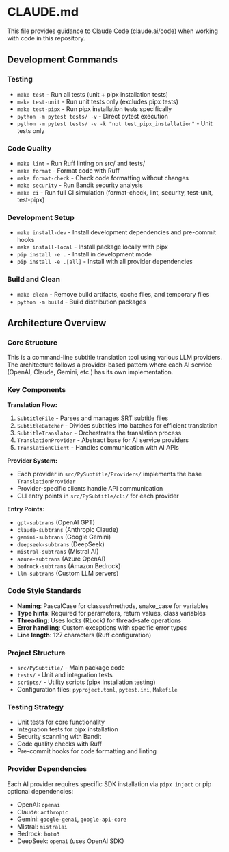 # CLAUDE.md

This file provides guidance to Claude Code (claude.ai/code) when working with code in this repository.

## Development Commands

### Testing
- `make test` - Run all tests (unit + pipx installation tests)
- `make test-unit` - Run unit tests only (excludes pipx tests)
- `make test-pipx` - Run pipx installation tests specifically
- `python -m pytest tests/ -v` - Direct pytest execution
- `python -m pytest tests/ -v -k "not test_pipx_installation"` - Unit tests only

### Code Quality
- `make lint` - Run Ruff linting on src/ and tests/
- `make format` - Format code with Ruff
- `make format-check` - Check code formatting without changes
- `make security` - Run Bandit security analysis
- `make ci` - Run full CI simulation (format-check, lint, security, test-unit, test-pipx)

### Development Setup
- `make install-dev` - Install development dependencies and pre-commit hooks
- `make install-local` - Install package locally with pipx
- `pip install -e .` - Install in development mode
- `pip install -e .[all]` - Install with all provider dependencies

### Build and Clean
- `make clean` - Remove build artifacts, cache files, and temporary files
- `python -m build` - Build distribution packages

## Architecture Overview

### Core Structure
This is a command-line subtitle translation tool using various LLM providers. The architecture follows a provider-based pattern where each AI service (OpenAI, Claude, Gemini, etc.) has its own implementation.

### Key Components

**Translation Flow:**
1. `SubtitleFile` - Parses and manages SRT subtitle files
2. `SubtitleBatcher` - Divides subtitles into batches for efficient translation
3. `SubtitleTranslator` - Orchestrates the translation process
4. `TranslationProvider` - Abstract base for AI service providers
5. `TranslationClient` - Handles communication with AI APIs

**Provider System:**
- Each provider in `src/PySubtitle/Providers/` implements the base `TranslationProvider`
- Provider-specific clients handle API communication
- CLI entry points in `src/PySubtitle/cli/` for each provider

**Entry Points:**
- `gpt-subtrans` (OpenAI GPT)
- `claude-subtrans` (Anthropic Claude)
- `gemini-subtrans` (Google Gemini)
- `deepseek-subtrans` (DeepSeek)
- `mistral-subtrans` (Mistral AI)
- `azure-subtrans` (Azure OpenAI)
- `bedrock-subtrans` (Amazon Bedrock)
- `llm-subtrans` (Custom LLM servers)

### Code Style Standards
- **Naming**: PascalCase for classes/methods, snake_case for variables
- **Type hints**: Required for parameters, return values, class variables
- **Threading**: Uses locks (RLock) for thread-safe operations
- **Error handling**: Custom exceptions with specific error types
- **Line length**: 127 characters (Ruff configuration)

### Project Structure
- `src/PySubtitle/` - Main package code
- `tests/` - Unit and integration tests
- `scripts/` - Utility scripts (pipx installation testing)
- Configuration files: `pyproject.toml`, `pytest.ini`, `Makefile`

### Testing Strategy
- Unit tests for core functionality
- Integration tests for pipx installation
- Security scanning with Bandit
- Code quality checks with Ruff
- Pre-commit hooks for code formatting and linting

### Provider Dependencies
Each AI provider requires specific SDK installation via `pipx inject` or pip optional dependencies:
- OpenAI: `openai`
- Claude: `anthropic`
- Gemini: `google-genai`, `google-api-core`
- Mistral: `mistralai`
- Bedrock: `boto3`
- DeepSeek: `openai` (uses OpenAI SDK)
